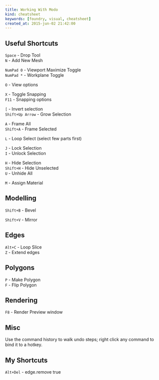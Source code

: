 ```yaml
---
title: Working With Modo
kind: cheatsheet
keywords: [foundry, visual, cheatsheet]
created_at: 2015-jun-02 21:42:00
---
```


## Useful Shortcuts

`Space` - Drop Tool  
`N` - Add New Mesh  

`NumPad 0` - Viewport Maximize Toggle  
`NumPad *` - Workplane Toggle  

`O` - View options  

`X` - Toggle Snapping  
`F11` - Snapping options  

`[` - Invert selection  
`Shift+Up Arrow` - Grow Selection  

`A` - Frame All  
`Shift+A` - Frame Selected  

`L` - Loop Select (select few parts first)  

`J` - Lock Selection  
`I` - Unlock Selection  

`H` - Hide Selection  
`Shift+H` - Hide Unselected  
`U` - Unhide All  

`M` - Assign Material  

## Modelling

`Shift+B` - Bevel  

`Shift+V` - Mirror  

## Edges

`Alt+C` - Loop Slice  
`Z` - Extend edges  

## Polygons

`P` - Make Polygon  
`F` - Flip Polygon  

## Rendering

`F8` - Render Preview window  

## Misc

Use the command history to walk undo steps; right click any command to bind it to a hotkey.

## My Shortcuts

`Alt+Del` - edge.remove true
